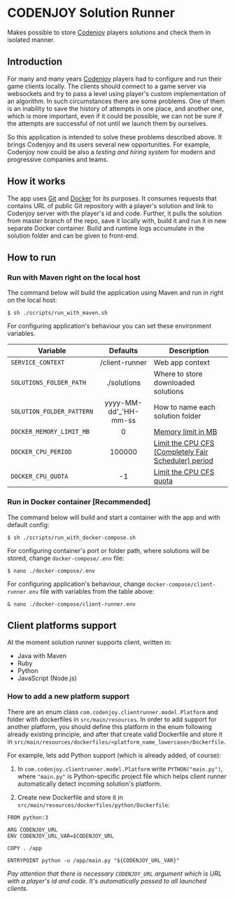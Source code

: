 # CODENJOY Solution Runner
Makes possible to store [Codenjoy](https://github.com/codenjoyme/codenjoy) players solutions and check them in isolated manner. 

## Introduction
For many and many years [Codenjoy](https://github.com/codenjoyme/codenjoy) players had to configure and run their game clients locally.
The clients should connect to a game server via websockets and try to pass a level using player's 
custom implementation of an algorithm. In such circumstances there are some problems.
One of them is an inability to save the history of attempts in one place, and another one,
which is more important, even if it could be possible, 
we can not be sure if the attempts are successful of not until we launch them by ourselves.

So this application is intended to solve these problems described above. It 
brings Codenjoy and its users several new opportunities. For example, 
Codenjoy now could be also a _testing and hiring system_ for modern and progressive
companies and teams.

## How it works
The app uses [Git](https://git-scm.com/) and [Docker](https://www.docker.com/) for its purposes. 
It consumes requests that contains URL of public Git repository with a player's solution
and link to Codenjoy server with the player's id and code. Further, it pulls the solution 
from master branch of the repo, save it locally with, build it and run it in new separate 
Docker container. Build and runtime logs accumulate in the solution folder and can be given 
to front-end.

## How to run
### Run with Maven right on the local host
The command below will build the application using Maven and run in right on the local host:
```
$ sh ./scripts/run_with_maven.sh
```
For configuring application's behaviour you can set these environment variables.

Variable | Defaults | Description
---------|:----------:|------------
`SERVICE_CONTEXT` | /client-runner | Web app context
`SOLUTIONS_FOLDER_PATH` | ./solutions | Where to store downloaded solutions
`SOLUTION_FOLDER_PATTERN` | yyyy-MM-dd'_'HH-mm-ss | How to name each solution folder
`DOCKER_MEMORY_LIMIT_MB` | 0 | [Memory limit in MB](https://docs.docker.com/engine/reference/commandline/build/)
`DOCKER_CPU_PERIOD` | 100000 | [Limit the CPU CFS (Completely Fair Scheduler) period](https://docs.docker.com/engine/reference/commandline/build/)
`DOCKER_CPU_QUOTA` | -1 | [Limit the CPU CFS quota](https://docs.docker.com/engine/reference/commandline/build/)

### Run in Docker container  __[Recommended]__
The command below will build and start a container with the app and with
default config:
```
$ sh ./scripts/run_with_docker-compose.sh
```
For configuring container's port or folder path, where solutions will be stored,
change `docker-compose/.env` file:
```
$ nano ./docker-compose/.env
```
For configuring application's behaviour,
change `docker-compose/client-runner.env` file with variables from the table above:
```
& nano ./docker-compose/client-runner.env
```

## Client platforms support
At the moment solution runner supports client, written in:
- Java with Maven
- Ruby 
- Python
- JavaScript (Node.js)

### How to add a new platform support 
There are an enum class `com.codenjoy.clientrunner.model.Platform`
and folder with dockerfiles in `src/main/resources`. In order to add support for
another platform, you should define this platform in the enum following already existing
principle, and after that create valid Dockerfile and store it in 
`src/main/resources/dockerfiles/<platform_name_lowercase>/Dockerfile`.

For example, lets add Python support (which is already added, of course):
1. In `com.codenjoy.clientrunner.model.Platform` write `PYTHON("main.py")`, where 
`"main.py"` is Python-specific project file which helps
   client runner automatically detect incoming solution's platform.
    
2. Create new Dockerfile and store it in `src/main/resources/dockerfiles/python/Dockerfile`:
```
FROM python:3

ARG CODENJOY_URL
ENV CODENJOY_URL_VAR=$CODENJOY_URL

COPY . /app

ENTRYPOINT python -u /app/main.py "${CODENJOY_URL_VAR}"
```
_Pay attention that there is necessary `CODENJOY_URL` argument which is URL with a player's id and code. It's automatically 
passed to all launched clients._